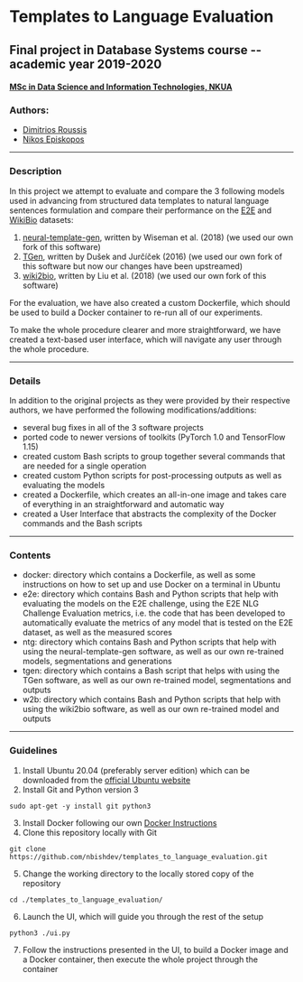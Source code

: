 # Templates to Language Evaluation
## Final project in Database Systems course -- academic year 2019-2020
#### [MSc in Data Science and Information Technologies, NKUA](http://dsit.di.uoa.gr/)
### Authors:
* [Dimitrios Roussis](https://github.com/droussis/)
* [Nikos Episkopos](https://github.com/nbishdev/)

---

### Description
In this project we attempt to evaluate and compare the 3 following models used in advancing from structured data templates to natural language sentences formulation and compare their performance on the [E2E](https://github.com/tuetschek/e2e-dataset) and [WikiBio](https://github.com/DavidGrangier/wikipedia-biography-dataset) datasets:
1. [neural-template-gen](https://github.com/nbishdev/neural-template-gen), written by Wiseman et al. (2018) (we used our own fork of this software)
2. [TGen](https://github.com/nbishdev/tgen), written by Dušek and Jurčíček (2016) (we used our own fork of this software but now our changes have been upstreamed)
3. [wiki2bio](https://github.com/nbishdev/wiki2bio), written by Liu et al. (2018) (we used our own fork of this software)

For the evaluation, we have also created a custom Dockerfile, which should be used to build a Docker container to re-run all of our experiments.

To make the whole procedure clearer and more straightforward, we have created a text-based user interface, which will navigate any user through the whole procedure.

---

### Details
In addition to the original projects as they were provided by their respective authors, we have performed the following modifications/additions:
- several bug fixes in all of the 3 software projects
- ported code to newer versions of toolkits (PyTorch 1.0 and TensorFlow 1.15)
- created custom Bash scripts to group together several commands that are needed for a single operation
- created custom Python scripts for post-processing outputs as well as evaluating the models
- created a Dockerfile, which creates an all-in-one image and takes care of everything in an straightforward and automatic way
- created a User Interface that abstracts the complexity of the Docker commands and the Bash scripts

---

### Contents
- docker: directory which contains a Dockerfile, as well as some instructions on how to set up and use Docker on a terminal in Ubuntu
- e2e: directory which contains Bash and Python scripts that help with evaluating the models on the E2E challenge, using the E2E NLG Challenge Evaluation metrics, i.e. the code that has been developed to automatically evaluate the metrics of any model that is tested on the E2E dataset, as well as the measured scores
- ntg: directory which contains Bash and Python scripts that help with using the neural-template-gen software, as well as our own re-trained models, segmentations and generations
- tgen: directory which contains a Bash script that helps with using the TGen software, as well as our own re-trained model, segmentations and outputs
- w2b: directory which contains Bash and Python scripts that help with using the wiki2bio software, as well as our own re-trained model and outputs

---

### Guidelines
1. Install Ubuntu 20.04 (preferably server edition) which can be downloaded from the [official Ubuntu website](https://releases.ubuntu.com/focal/)
2. Install Git and Python version 3
```console
sudo apt-get -y install git python3
```
3. Install Docker following our own [Docker Instructions](docker/Readme.md)
4. Clone this repository locally with Git
```console
git clone https://github.com/nbishdev/templates_to_language_evaluation.git
```
5. Change the working directory to the locally stored copy of the repository
```console
cd ./templates_to_language_evaluation/
```
6. Launch the UI, which will guide you through the rest of the setup
```console
python3 ./ui.py
```
7. Follow the instructions presented in the UI, to build a Docker image and a Docker container, then execute the whole project through the container
